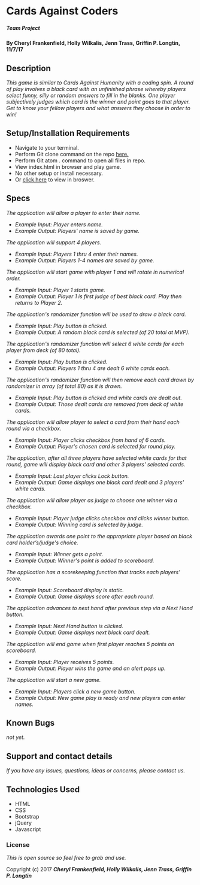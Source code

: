 # Cards Against Coders

##### Team Project

#### By Cheryl Frankenfield, Holly Wilkalis, Jenn Trass, Griffin P. Longtin, 11/7/17

## Description

_This game is similar to Cards Against Humanity with a coding spin. A round of play involves a black card with an unfinished phrase whereby players select funny, silly or random answers to fill in the blanks. One player subjectively judges which card is the winner and point goes to that player. Get to know your fellow players and what answers they choose in order to win!_

## Setup/Installation Requirements

* Navigate to your terminal.
* Perform Git clone command on the repo [here.]()
* Perform Git atom . command to open all files in repo.
* View index.html in browser and play game.
* No other setup or install necessary.
* Or [click here]() to view in broswer.

## Specs

_The application will allow a player to enter their name._
* _Example Input: Player enters name._
* _Example Output: Players' name is saved by game._

_The application will support 4 players._
* _Example Input: Players 1 thru 4 enter their names._
* _Example Output: Players 1-4 names are saved by game._

_The application will start game with player 1 and will rotate in numerical order._
* _Example Input: Player 1 starts game._
* _Example Output: Player 1 is first judge of best black card. Play then returns to Player 2._

_The application's randomizer function will be used to draw a black card._
* _Example Input: Play button is clicked._
* _Example Output: A random black card is selected (of 20 total at MVP)._

_The application's randomizer function will select 6 white cards for each player from deck (of 80 total)._
* _Example Input: Play button is clicked._
* _Example Output: Players 1 thru 4 are dealt 6 white cards each._

_The application's randomizer function will then remove each card drawn by randomizer in array (of total 80) as it is drawn._
* _Example Input: Play button is clicked and white cards are dealt out._
* _Example Output: Those dealt cards are removed from deck of white cards._

_The application will allow player to select a card from their hand each round via a checkbox._
* _Example Input: Player clicks checkbox from hand of 6 cards._
* _Example Output: Player's chosen card is selected for round play._

_The application, after all three players have selected white cards for that round, game will display black card and other 3 players' selected cards._
* _Example Input: Last player clicks Lock button._
* _Example Output: Game displays one black card dealt and 3 players' white cards._

_The application will allow player as judge to choose one winner via a checkbox._
* _Example Input: Player judge clicks checkbox and clicks winner button._
* _Example Output: Winning card is selected by judge._

_The application awards one point to the appropriate player based on black card holder’s/judge's choice._
* _Example Input: Winner gets a point._
* _Example Output: Winner's point is added to scoreboard._

_The application has a scorekeeping function that tracks each players' score._
* _Example Input: Scoreboard display is static._
* _Example Output: Game displays score after each round._

_The application advances to next hand after previous step via a Next Hand button._
* _Example Input: Next Hand button is clicked._
* _Example Output: Game displays next black card dealt._

_The application will end game when first player reaches 5 points on scoreboard._
* _Example Input: Player receives 5 points._
* _Example Output: Player wins the game and an alert pops up._

_The application will start a new game._
* _Example Input: Players click a new game button._
* _Example Output: New game play is ready and new players can enter names._

## Known Bugs

_not yet._

## Support and contact details

_If you have any issues, questions, ideas or concerns, please contact us._

## Technologies Used

* HTML
* CSS
* Bootstrap
* jQuery
* Javascript

### License

*This is open source so feel free to grab and use.*

Copyright (c) 2017 **_Cheryl Frankenfield, Holly Wilkalis, Jenn Trass, Griffin P. Longtin_**
